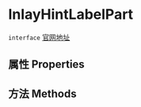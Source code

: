 # InlayHintLabelPart
`interface` [官网地址](https://microsoft.github.io/monaco-editor/docs.html#interfaces/languages.InlayHintLabelPart.html)
## 属性 Properties
## 方法 Methods

